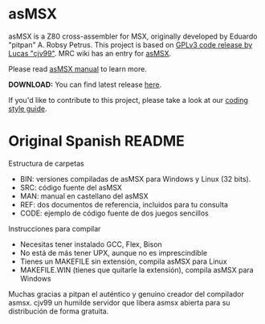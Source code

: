 # asMSX

asMSX is a Z80 cross-assembler for MSX, originally developed by Eduardo "pitpan" A. Robsy Petrus.
This project is based on [GPLv3 code release by Lucas "cjv99"](https://code.google.com/archive/p/asmsx-license-gpl/).
MRC wiki has an entry for [asMSX](https://www.msx.org/wiki/asMSX).

Please read [asMSX manual](man/asmsx-en.md) to learn more.

**DOWNLOAD:** You can find latest release [here](https://github.com/Fubukimaru/asMSX/releases/).

If you'd like to contribute to this project, please take a look at our [coding style guide](man/coding-style.md).

# Original Spanish README

Estructura de carpetas

- BIN: versiones compiladas de asMSX para Windows y Linux (32 bits).
- SRC: código fuente del asMSX
- MAN: manual en castellano del asMSX
- REF: dos documentos de referencia, incluidos para tu consulta
- CODE: ejemplo de código fuente de dos juegos sencillos

Instrucciones para compilar

- Necesitas tener instalado GCC, Flex, Bison
- No está de más tener UPX, aunque no es imprescindible
- Tienes un MAKEFILE sin extensión, compila asMSX para Linux
- MAKEFILE.WIN (tienes que quitarle la extensión), compila asMSX para Windows

Muchas gracias a pitpan el auténtico y genuino creador del compilador asmsx.
cjv99 un humilde servidor que libera asmsx abierta para su distribución de forma gratuita.
